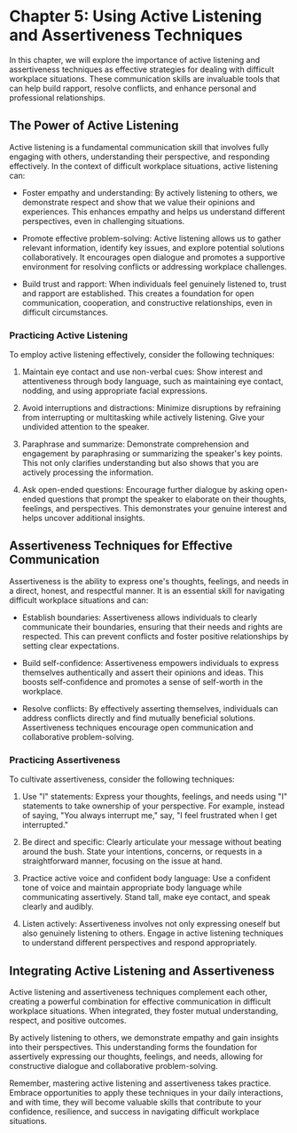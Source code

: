 Chapter 5: Using Active Listening and Assertiveness Techniques
==============================================================

In this chapter, we will explore the importance of active listening and assertiveness techniques as effective strategies for dealing with difficult workplace situations. These communication skills are invaluable tools that can help build rapport, resolve conflicts, and enhance personal and professional relationships.

The Power of Active Listening
-----------------------------

Active listening is a fundamental communication skill that involves fully engaging with others, understanding their perspective, and responding effectively. In the context of difficult workplace situations, active listening can:

* Foster empathy and understanding: By actively listening to others, we demonstrate respect and show that we value their opinions and experiences. This enhances empathy and helps us understand different perspectives, even in challenging situations.

* Promote effective problem-solving: Active listening allows us to gather relevant information, identify key issues, and explore potential solutions collaboratively. It encourages open dialogue and promotes a supportive environment for resolving conflicts or addressing workplace challenges.

* Build trust and rapport: When individuals feel genuinely listened to, trust and rapport are established. This creates a foundation for open communication, cooperation, and constructive relationships, even in difficult circumstances.

### Practicing Active Listening

To employ active listening effectively, consider the following techniques:

1. Maintain eye contact and use non-verbal cues: Show interest and attentiveness through body language, such as maintaining eye contact, nodding, and using appropriate facial expressions.

2. Avoid interruptions and distractions: Minimize disruptions by refraining from interrupting or multitasking while actively listening. Give your undivided attention to the speaker.

3. Paraphrase and summarize: Demonstrate comprehension and engagement by paraphrasing or summarizing the speaker's key points. This not only clarifies understanding but also shows that you are actively processing the information.

4. Ask open-ended questions: Encourage further dialogue by asking open-ended questions that prompt the speaker to elaborate on their thoughts, feelings, and perspectives. This demonstrates your genuine interest and helps uncover additional insights.

Assertiveness Techniques for Effective Communication
----------------------------------------------------

Assertiveness is the ability to express one's thoughts, feelings, and needs in a direct, honest, and respectful manner. It is an essential skill for navigating difficult workplace situations and can:

* Establish boundaries: Assertiveness allows individuals to clearly communicate their boundaries, ensuring that their needs and rights are respected. This can prevent conflicts and foster positive relationships by setting clear expectations.

* Build self-confidence: Assertiveness empowers individuals to express themselves authentically and assert their opinions and ideas. This boosts self-confidence and promotes a sense of self-worth in the workplace.

* Resolve conflicts: By effectively asserting themselves, individuals can address conflicts directly and find mutually beneficial solutions. Assertiveness techniques encourage open communication and collaborative problem-solving.

### Practicing Assertiveness

To cultivate assertiveness, consider the following techniques:

1. Use "I" statements: Express your thoughts, feelings, and needs using "I" statements to take ownership of your perspective. For example, instead of saying, "You always interrupt me," say, "I feel frustrated when I get interrupted."

2. Be direct and specific: Clearly articulate your message without beating around the bush. State your intentions, concerns, or requests in a straightforward manner, focusing on the issue at hand.

3. Practice active voice and confident body language: Use a confident tone of voice and maintain appropriate body language while communicating assertively. Stand tall, make eye contact, and speak clearly and audibly.

4. Listen actively: Assertiveness involves not only expressing oneself but also genuinely listening to others. Engage in active listening techniques to understand different perspectives and respond appropriately.

Integrating Active Listening and Assertiveness
----------------------------------------------

Active listening and assertiveness techniques complement each other, creating a powerful combination for effective communication in difficult workplace situations. When integrated, they foster mutual understanding, respect, and positive outcomes.

By actively listening to others, we demonstrate empathy and gain insights into their perspectives. This understanding forms the foundation for assertively expressing our thoughts, feelings, and needs, allowing for constructive dialogue and collaborative problem-solving.

Remember, mastering active listening and assertiveness takes practice. Embrace opportunities to apply these techniques in your daily interactions, and with time, they will become valuable skills that contribute to your confidence, resilience, and success in navigating difficult workplace situations.
